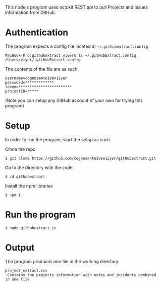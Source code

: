This nodejs program uses octokit REST api to pull Projects and Issues information from GitHub.

Authentication
==============

The program expects a config file located at ```~/.githubextract.config```
```
MacBook-Pro:githubextract viyer$ ls ~/.gitHubExtract.config 
/Users/viyer/.gitHubExtract.config
```
The contents of the file are as such
```
username=cognosante1ven1iyer
password=*************
token=************************
projectID=*****
```

(Note you can setup any GitHub account of your own for trying this program)

Setup
=====

In order to run the program, start the setup as such

Clone the repo
```
$ git clone https://github.com/cognosante1ven1iyer/githubextract.git
```
Go to the directory with the code
```
$ cd githubextract
```
Install the npm libraries
```
$ npm i
```
Run the program
===============
```
$ node githubextract.js
```
Output
======

The program produces one file in the working directory
```
project_extract.csv
-Contains the projects information with notes and incidents combined in one file
````
